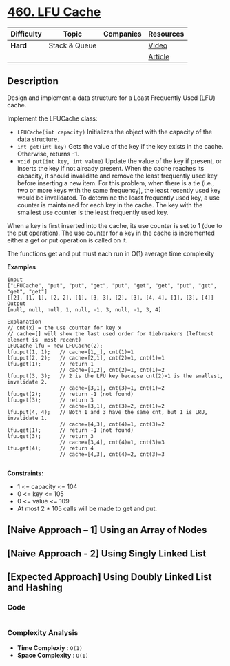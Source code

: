 # [460. LFU Cache](https://leetcode.com/problems/lfu-cache/description/)

| Difficulty | Topic         | Companies | Resources   |
| ---------- | ------------- | --------- | ----------- |
| **Hard**   | Stack & Queue |           | [Video]()   |
|            |               |           | [Article](https://www.geeksforgeeks.org/least-frequently-used-lfu-cache-implementation/) |

## Description
Design and implement a data structure for a Least Frequently Used (LFU) cache.

Implement the LFUCache class:

* `LFUCache(int capacity)` Initializes the object with the capacity of the data structure.
* `int get(int key)` Gets the value of the key if the key exists in the cache. Otherwise, returns -1.
* `void put(int key, int value)` Update the value of the key if present, or inserts the key if not already present. When the cache reaches its capacity, it should invalidate and remove the least frequently used key before inserting a new item. For this problem, when there is a tie (i.e., two or more keys with the same frequency), the least recently used key would be invalidated.
To determine the least frequently used key, a use counter is maintained for each key in the cache. The key with the smallest use counter is the least frequently used key.

When a key is first inserted into the cache, its use counter is set to 1 (due to the put operation). The use counter for a key in the cache is incremented either a get or put operation is called on it.

The functions get and put must each run in O(1) average time complexity

**Examples**


```
Input
["LFUCache", "put", "put", "get", "put", "get", "get", "put", "get", "get", "get"]
[[2], [1, 1], [2, 2], [1], [3, 3], [2], [3], [4, 4], [1], [3], [4]]
Output
[null, null, null, 1, null, -1, 3, null, -1, 3, 4]

Explanation
// cnt(x) = the use counter for key x
// cache=[] will show the last used order for tiebreakers (leftmost element is  most recent)
LFUCache lfu = new LFUCache(2);
lfu.put(1, 1);   // cache=[1,_], cnt(1)=1
lfu.put(2, 2);   // cache=[2,1], cnt(2)=1, cnt(1)=1
lfu.get(1);      // return 1
                 // cache=[1,2], cnt(2)=1, cnt(1)=2
lfu.put(3, 3);   // 2 is the LFU key because cnt(2)=1 is the smallest, invalidate 2.
                 // cache=[3,1], cnt(3)=1, cnt(1)=2
lfu.get(2);      // return -1 (not found)
lfu.get(3);      // return 3
                 // cache=[3,1], cnt(3)=2, cnt(1)=2
lfu.put(4, 4);   // Both 1 and 3 have the same cnt, but 1 is LRU, invalidate 1.
                 // cache=[4,3], cnt(4)=1, cnt(3)=2
lfu.get(1);      // return -1 (not found)
lfu.get(3);      // return 3
                 // cache=[3,4], cnt(4)=1, cnt(3)=3
lfu.get(4);      // return 4
                 // cache=[4,3], cnt(4)=2, cnt(3)=3
 
```

**Constraints:**

- 1 <= capacity <= 104
- 0 <= key <= 105
- 0 <= value <= 109
- At most 2 * 105 calls will be made to get and put.


## [Naive Approach – 1] Using an Array of Nodes
## [Naive Approach - 2] Using Singly Linked List
## [Expected Approach] Using Doubly Linked List and Hashing
 

### Code
```java

```

### Complexity Analysis

- **Time Complexiy** : `O(1)`
- **Space Complexity** : `O(1)`